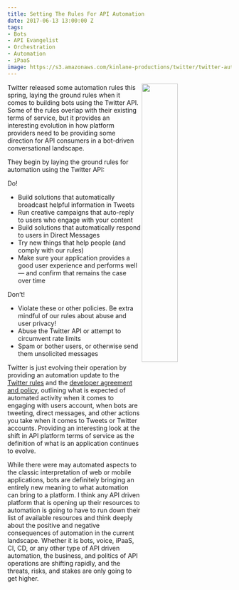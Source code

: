 ```yaml
---
title: Setting The Rules For API Automation
date: 2017-06-13 13:00:00 Z
tags:
- Bots
- API Evangelist
- Orchestration
- Automation
- iPaaS
image: https://s3.amazonaws.com/kinlane-productions/twitter/twitter-automation-rules.png
---
```


<p><img src="https://s3.amazonaws.com/kinlane-productions/twitter/twitter-automation-rules.png" align="right" width="40%" style="pading: 15px;" /></p>Twitter released some automation rules this spring, laying the ground rules when it comes to building bots using the Twitter API. Some of the rules overlap with their existing terms of service, but it provides an interesting evolution in how platform providers need to be providing some direction for API consumers in a bot-driven conversational landscape.

They begin by laying the ground rules for automation using the Twitter API:

Do!

* Build solutions that automatically broadcast helpful information in Tweets
* Run creative campaigns that auto-reply to users who engage with your content
* Build solutions that automatically respond to users in Direct Messages
* Try new things that help people (and comply with our rules)
* Make sure your application provides a good user experience and performs well — and confirm that remains the case over time

Don’t!

* Violate these or other policies. Be extra mindful of our rules about abuse and user privacy!
* Abuse the Twitter API or attempt to circumvent rate limits
* Spam or bother users, or otherwise send them unsolicited messages

Twitter is just evolving their operation by providing an automation update to the [Twitter rules](https://support.twitter.com/articles/18311) and the [developer agreement and policy](https://dev.twitter.com/overview/terms/agreement-and-policy), outlining what is expected of automated activity when it comes to engaging with users account, when bots are tweeting, direct messages, and other actions you take when it comes to Tweets or Twitter accounts. Providing an interesting look at the shift in API platform terms of service as the definition of what is an application continues to evolve.

While there were may automated aspects to the classic interpretation of web or mobile applications, bots are definitely bringing an entirely new meaning to what automation can bring to a platform. I think any API driven platform that is opening up their resources to automation is going to have to run down their list of available resources and think deeply about the positive and negative consequences of automation in the current landscape. Whether it is bots, voice, iPaaS, CI, CD, or any other type of API driven automation, the business, and politics of API operations are shifting rapidly, and the threats, risks, and stakes are only going to get higher.